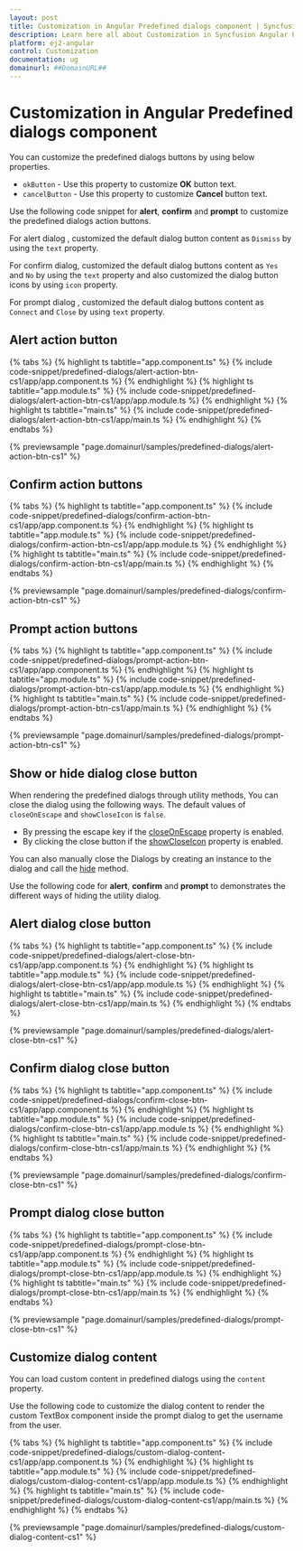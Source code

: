 ```yaml
---
layout: post
title: Customization in Angular Predefined dialogs component | Syncfusion
description: Learn here all about Customization in Syncfusion Angular Predefined dialogs component of Syncfusion Essential JS 2 and more.
platform: ej2-angular
control: Customization 
documentation: ug
domainurl: ##DomainURL##
---
```


# Customization in Angular Predefined dialogs component

You can customize the predefined dialogs buttons by using below properties.
* `okButton` - Use this property to customize **OK** button text.
* `cancelButton` - Use this property to customize **Cancel** button text.

Use the following code snippet for **alert**, **confirm**  and **prompt** to customize the predefined dialogs action buttons.

For alert dialog , customized the default dialog button content as `Dismiss` by using the `text` property.

For confirm dialog, customized the default dialog buttons content as `Yes` and `No` by using the `text` property and also customized the dialog button icons by using `icon` property.

For prompt dialog , customized the default dialog buttons content as `Connect` and `Close` by using `text` property.

## Alert action button

{% tabs %}
{% highlight ts tabtitle="app.component.ts" %}
{% include code-snippet/predefined-dialogs/alert-action-btn-cs1/app/app.component.ts %}
{% endhighlight %}
{% highlight ts tabtitle="app.module.ts" %}
{% include code-snippet/predefined-dialogs/alert-action-btn-cs1/app/app.module.ts %}
{% endhighlight %}
{% highlight ts tabtitle="main.ts" %}
{% include code-snippet/predefined-dialogs/alert-action-btn-cs1/app/main.ts %}
{% endhighlight %}
{% endtabs %}
  
{% previewsample "page.domainurl/samples/predefined-dialogs/alert-action-btn-cs1" %}

## Confirm action buttons

{% tabs %}
{% highlight ts tabtitle="app.component.ts" %}
{% include code-snippet/predefined-dialogs/confirm-action-btn-cs1/app/app.component.ts %}
{% endhighlight %}
{% highlight ts tabtitle="app.module.ts" %}
{% include code-snippet/predefined-dialogs/confirm-action-btn-cs1/app/app.module.ts %}
{% endhighlight %}
{% highlight ts tabtitle="main.ts" %}
{% include code-snippet/predefined-dialogs/confirm-action-btn-cs1/app/main.ts %}
{% endhighlight %}
{% endtabs %}
  
{% previewsample "page.domainurl/samples/predefined-dialogs/confirm-action-btn-cs1" %}

## Prompt action buttons

{% tabs %}
{% highlight ts tabtitle="app.component.ts" %}
{% include code-snippet/predefined-dialogs/prompt-action-btn-cs1/app/app.component.ts %}
{% endhighlight %}
{% highlight ts tabtitle="app.module.ts" %}
{% include code-snippet/predefined-dialogs/prompt-action-btn-cs1/app/app.module.ts %}
{% endhighlight %}
{% highlight ts tabtitle="main.ts" %}
{% include code-snippet/predefined-dialogs/prompt-action-btn-cs1/app/main.ts %}
{% endhighlight %}
{% endtabs %}
  
{% previewsample "page.domainurl/samples/predefined-dialogs/prompt-action-btn-cs1" %}

## Show or hide dialog close button

When rendering the predefined dialogs through utility methods, You can close the dialog using the following ways. The default values of `closeOnEscape` and `showCloseIcon` is `false`.

* By pressing the escape key if the [closeOnEscape](https://ej2.syncfusion.com/angular/documentation/api/dialog#closeonescape) property is enabled.
* By clicking the close button if the [showCloseIcon](https://ej2.syncfusion.com/angular/documentation/api/dialog#showcloseicon) property is enabled.

You can also manually close the Dialogs by creating an instance to the dialog and call the [hide](https://ej2.syncfusion.com/angular/documentation/api/dialog#hide) method.

Use the following code for **alert**, **confirm** and **prompt** to demonstrates the different ways of hiding the utility dialog.

## Alert dialog close button

{% tabs %}
{% highlight ts tabtitle="app.component.ts" %}
{% include code-snippet/predefined-dialogs/alert-close-btn-cs1/app/app.component.ts %}
{% endhighlight %}
{% highlight ts tabtitle="app.module.ts" %}
{% include code-snippet/predefined-dialogs/alert-close-btn-cs1/app/app.module.ts %}
{% endhighlight %}
{% highlight ts tabtitle="main.ts" %}
{% include code-snippet/predefined-dialogs/alert-close-btn-cs1/app/main.ts %}
{% endhighlight %}
{% endtabs %}
  
{% previewsample "page.domainurl/samples/predefined-dialogs/alert-close-btn-cs1" %}

## Confirm dialog close button

{% tabs %}
{% highlight ts tabtitle="app.component.ts" %}
{% include code-snippet/predefined-dialogs/confirm-close-btn-cs1/app/app.component.ts %}
{% endhighlight %}
{% highlight ts tabtitle="app.module.ts" %}
{% include code-snippet/predefined-dialogs/confirm-close-btn-cs1/app/app.module.ts %}
{% endhighlight %}
{% highlight ts tabtitle="main.ts" %}
{% include code-snippet/predefined-dialogs/confirm-close-btn-cs1/app/main.ts %}
{% endhighlight %}
{% endtabs %}
  
{% previewsample "page.domainurl/samples/predefined-dialogs/confirm-close-btn-cs1" %}

## Prompt dialog close button

{% tabs %}
{% highlight ts tabtitle="app.component.ts" %}
{% include code-snippet/predefined-dialogs/prompt-close-btn-cs1/app/app.component.ts %}
{% endhighlight %}
{% highlight ts tabtitle="app.module.ts" %}
{% include code-snippet/predefined-dialogs/prompt-close-btn-cs1/app/app.module.ts %}
{% endhighlight %}
{% highlight ts tabtitle="main.ts" %}
{% include code-snippet/predefined-dialogs/prompt-close-btn-cs1/app/main.ts %}
{% endhighlight %}
{% endtabs %}
  
{% previewsample "page.domainurl/samples/predefined-dialogs/prompt-close-btn-cs1" %}

## Customize dialog content

You can load custom content in predefined dialogs using the `content` property.

Use the following code to customize the dialog content to render the custom TextBox component inside the prompt dialog to get the username from the user.

{% tabs %}
{% highlight ts tabtitle="app.component.ts" %}
{% include code-snippet/predefined-dialogs/custom-dialog-content-cs1/app/app.component.ts %}
{% endhighlight %}
{% highlight ts tabtitle="app.module.ts" %}
{% include code-snippet/predefined-dialogs/custom-dialog-content-cs1/app/app.module.ts %}
{% endhighlight %}
{% highlight ts tabtitle="main.ts" %}
{% include code-snippet/predefined-dialogs/custom-dialog-content-cs1/app/main.ts %}
{% endhighlight %}
{% endtabs %}
  
{% previewsample "page.domainurl/samples/predefined-dialogs/custom-dialog-content-cs1" %}
